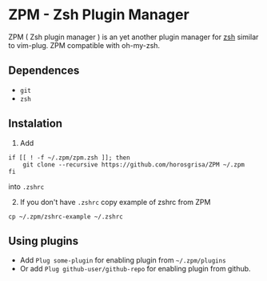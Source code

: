 # ZPM - Zsh Plugin Manager

ZPM ( Zsh plugin manager ) is an yet another plugin manager for [zsh](http://www.zsh.org/) similar to vim-plug. ZPM compatible with oh-my-zsh. 

## Dependences
* `git`
* `zsh`

## Instalation 

1. Add 
```
if [[ ! -f ~/.zpm/zpm.zsh ]]; then
    git clone --recursive https://github.com/horosgrisa/ZPM ~/.zpm
fi
```
into `.zshrc`
  
2. If you don't have `.zshrc` copy example of zshrc from ZPM
```
cp ~/.zpm/zshrc-example ~/.zshrc
```

## Using plugins

* Add `Plug some-plugin` for enabling plugin from `~/.zpm/plugins`
* Or add `Plug github-user/github-repo` for enabling plugin from github.

